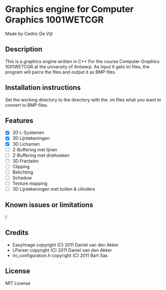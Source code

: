 # Graphics engine for Computer Graphics 1001WETCGR

Made by Cedric De Vijt

## Description

This is a graphics engine written in C++ For the course Computer Graphics 1001WETCGR at the university of Antwerp.
As input it gets ini files, the program will parce the files and output it as BMP files.

## Installation instructions

Set the working directory to the directory with the .ini files what you want to convert to BMP files.

## Features

- [x] 2D L-Systemen
- [x] 3D Lijntekeningen
- [x] 3D Lichamen
- [ ] Z-Buffering met lijnen
- [ ] Z-Buffering met driehoeken
- [ ] 3D Fractalen
- [ ] Clipping
- [ ] Belichting
- [ ] Schaduw
- [ ] Texture mapping
- [ ] 3D Lijntekeningen met bollen & cilinders

## Known issues or limitations

/

## Credits

* EasyImage copyright (C) 2011 Daniel van den Akker
* LParser copyright (C) 2011 Daniel van den Akker
* ini_configuration.h copyright (C) 2011 Bart Sas

## License

MIT License